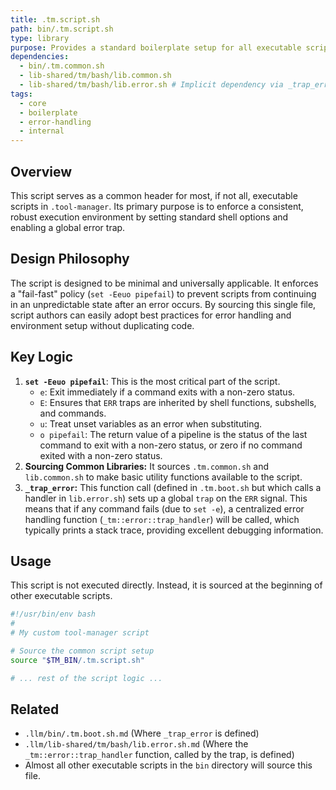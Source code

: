 ```yaml
---
title: .tm.script.sh
path: bin/.tm.script.sh
type: library
purpose: Provides a standard boilerplate setup for all executable scripts within the tool-manager ecosystem.
dependencies:
  - bin/.tm.common.sh
  - lib-shared/tm/bash/lib.common.sh
  - lib-shared/tm/bash/lib.error.sh # Implicit dependency via _trap_error
tags:
  - core
  - boilerplate
  - error-handling
  - internal
---
```


## Overview
This script serves as a common header for most, if not all, executable scripts in `.tool-manager`. Its primary purpose is to enforce a consistent, robust execution environment by setting standard shell options and enabling a global error trap.

## Design Philosophy
The script is designed to be minimal and universally applicable. It enforces a "fail-fast" policy (`set -Eeuo pipefail`) to prevent scripts from continuing in an unpredictable state after an error occurs. By sourcing this single file, script authors can easily adopt best practices for error handling and environment setup without duplicating code.

## Key Logic
1.  **`set -Eeuo pipefail`**: This is the most critical part of the script.
    -   `e`: Exit immediately if a command exits with a non-zero status.
    -   `E`: Ensures that `ERR` traps are inherited by shell functions, subshells, and commands.
    -   `u`: Treat unset variables as an error when substituting.
    -   `o pipefail`: The return value of a pipeline is the status of the last command to exit with a non-zero status, or zero if no command exited with a non-zero status.
2.  **Sourcing Common Libraries:** It sources `.tm.common.sh` and `lib.common.sh` to make basic utility functions available to the script.
3.  **`_trap_error`:** This function call (defined in `.tm.boot.sh` but which calls a handler in `lib.error.sh`) sets up a global `trap` on the `ERR` signal. This means that if any command fails (due to `set -e`), a centralized error handling function (`_tm::error::trap_handler`) will be called, which typically prints a stack trace, providing excellent debugging information.

## Usage
This script is not executed directly. Instead, it is sourced at the beginning of other executable scripts.

```bash
#!/usr/bin/env bash
#
# My custom tool-manager script

# Source the common script setup
source "$TM_BIN/.tm.script.sh"

# ... rest of the script logic ...
```

## Related
-   `.llm/bin/.tm.boot.sh.md` (Where `_trap_error` is defined)
-   `.llm/lib-shared/tm/bash/lib.error.sh.md` (Where the `_tm::error::trap_handler` function, called by the trap, is defined)
-   Almost all other executable scripts in the `bin` directory will source this file.